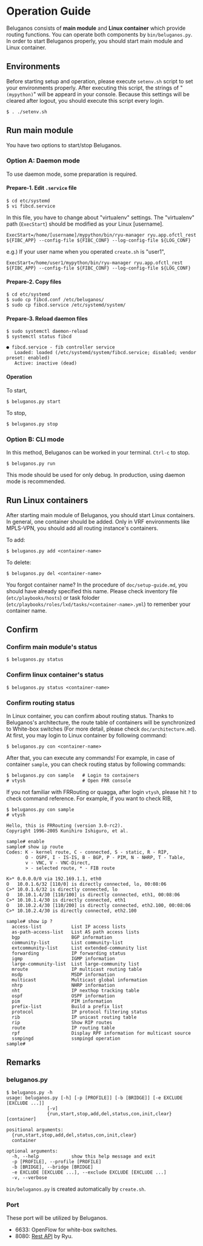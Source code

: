 # Operation Guide

Beluganos consists of **main module** and **Linux container** which provide routing functions. You can operate both components by `bin/beluganos.py`. In order to start Beluganos properly, you should start main module and Linux container.

## Environments
Before starting setup and operation, please execute `setenv.sh` script to set your environments properly. After executing this script, the strings of "`(mypython)`" will be appeard in your console. Because this settings will be cleared after logout, you should execute this script every login.

 ~~~~
 $ . ./setenv.sh
 ~~~~

## Run main module

You have two options to start/stop Beluganos.

### Option A: Daemon mode

To use daemon mode, some preparation is required.

#### Prepare-1. Edit `.service` file
```
$ cd etc/systemd
$ vi fibcd.service
```

In this file, you have to change about "virtualenv" settings. The "virtualenv" path (`ExecStart`) should be modified as your Linux [username].

```
ExecStart=/home/[username]/mypython/bin/ryu-manager ryu.app.ofctl_rest ${FIBC_APP} --config-file ${FIBC_CONF} --log-config-file ${LOG_CONF}
```

e.g.) If your user name when you operated `create.sh` is "user1",

```
ExecStart=/home/user1/mypython/bin/ryu-manager ryu.app.ofctl_rest ${FIBC_APP} --config-file ${FIBC_CONF} --log-config-file ${LOG_CONF}
```

#### Prepare-2. Copy files

```
$ cd etc/systemd
$ sudo cp fibcd.conf /etc/beluganos/
$ sudo cp fibcd.service /etc/systemd/system/
```

#### Prepare-3. Reload daemon files

```
$ sudo systemctl daemon-reload
$ systemctl status fibcd

● fibcd.service - fib controller service
   Loaded: loaded (/etc/systemd/system/fibcd.service; disabled; vendor preset: enabled)
   Active: inactive (dead)
```

#### Operation

To start,

```
$ beluganos.py start
```

To stop,

```
$ beluganos.py stop
```

### Option B: CLI mode

In this method, Beluganos can be worked in your terminal. `Ctrl-c` to stop.

```
$ beluganos.py run
```

This mode should be used for only debug. In production, using daemon mode is recommended.

## Run Linux containers

After starting main module of Beluganos, you should start Linux containers. In general, one container should be added. Only in VRF environments like MPLS-VPN, you should add all routing instance's containers.


To add:

```
$ beluganos.py add <container-name>
```

To delete:

```
$ beluganos.py del <container-name>
```

You forgot container name? In the procedure of `doc/setup-guide.md`, you should have already specified this name. Please check inventory file (`etc/playbooks/hosts`) or task foloder (`etc/playbooks/roles/lxd/tasks/<container-name>.yml`) to remenber your container name.

## Confirm

### Confirm main module's status

```
$ beluganos.py status
```

### Confirm linux container's status

```
$ beluganos.py status <container-name>
```

### Confirm routing status

In Linux container, you can confirm about routing status. Thanks to Beluganos's architecture, the route table of containers will be synchronized to White-box switches (For more detail, please check `doc/architecture.md`). At first, you may login to Linux container by following command:

```
$ beluganos.py con <container-name>
```

After that, you can execute any commands! For example, in case of container `sample`, you can check routing status by following commands:

```
$ beluganos.py con sample   # Login to containers
# vtysh                     # Open FRR console
```

If you not familiar with FRRouting or quagga, after login `vtysh`, please hit `?` to check command reference. For example, if you want to check RIB,

```
$ beluganos.py con sample
# vtysh

Hello, this is FRRouting (version 3.0-rc2).
Copyright 1996-2005 Kunihiro Ishiguro, et al.

sample# enable
sample# show ip route
Codes: K - kernel route, C - connected, S - static, R - RIP,
       O - OSPF, I - IS-IS, B - BGP, P - PIM, N - NHRP, T - Table,
       v - VNC, V - VNC-Direct,
       > - selected route, * - FIB route

K>* 0.0.0.0/0 via 192.169.1.1, eth0
O   10.0.1.6/32 [110/0] is directly connected, lo, 00:08:06
C>* 10.0.1.6/32 is directly connected, lo
O   10.10.1.4/30 [110/100] is directly connected, eth1, 00:08:06
C>* 10.10.1.4/30 is directly connected, eth1
O   10.10.2.4/30 [110/200] is directly connected, eth2.100, 00:08:06
C>* 10.10.2.4/30 is directly connected, eth2.100

sample# show ip ?
  access-list           List IP access lists
  as-path-access-list   List AS path access lists
  bgp                   BGP information
  community-list        List community-list
  extcommunity-list     List extended-community list
  forwarding            IP forwarding status
  igmp                  IGMP information
  large-community-list  List large-community list
  mroute                IP multicast routing table
  msdp                  MSDP information
  multicast             Multicast global information
  nhrp                  NHRP information
  nht                   IP nexthop tracking table
  ospf                  OSPF information
  pim                   PIM information
  prefix-list           Build a prefix list
  protocol              IP protocol filtering status
  rib                   IP unicast routing table
  rip                   Show RIP routes
  route                 IP routing table
  rpf                   Display RPF information for multicast source
  ssmpingd              ssmpingd operation
sample#
```

## Remarks

### beluganos.py
```
$ beluganos.py -h
usage: beluganos.py [-h] [-p [PROFILE]] [-b [BRIDGE]] [-e EXCLUDE [EXCLUDE ...]]
               [-v]
               {run,start,stop,add,del,status,con,init,clear} [container]

positional arguments:
  {run,start,stop,add,del,status,con,init,clear}
  container

optional arguments:
  -h, --help            show this help message and exit
  -p [PROFILE], --profile [PROFILE]
  -b [BRIDGE], --bridge [BRIDGE]
  -e EXCLUDE [EXCLUDE ...], --exclude EXCLUDE [EXCLUDE ...]
  -v, --verbose
```
`bin/beluganos.py` is created automatically by `create.sh`.

### Port
These port will be utilized by Beluganos.

* 6633: OpenFlow for white-box switches.
* 8080: [Rest API](https://github.com/osrg/ryu/blob/master/doc/source/app/ofctl_rest.rst) by Ryu.
